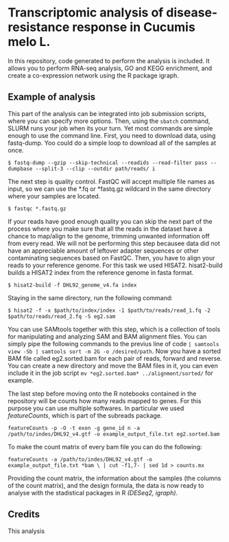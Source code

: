 # Transcriptomic analysis of disease-resistance response in Cucumis melo L.

In this repository, code generated to perform the analysis is included. It allows you to perform RNA-seq analysis, GO and KEGG enrichment,  and create a co-expression network using the R package igraph. 

## Example of analysis

This part of the analysis can be integrated into job submission scripts, where you can specify more options. Then, using the `sbatch` command, SLURM runs your job when its your turn. Yet most commands are simple enough to use the command line. First, you need to download data, using fastq-dump. Yoo could do a simple loop to download all of the samples at once.

`$ fastq-dump --gzip --skip-technical --readids --read-filter pass --dumpbase --split-3 --clip --outdir path/reads/ i`

The next step is quality control. FastQC will accept multiple file names as input, so we can use the *.fq or *fastq.gz  wildcard in the same directory where your samples are located.

`$ fastqc *.fastq.gz`

If your reads have good enough quality you can skip the next part of the process where you make sure that all the reads in the dataset have a chance to map/align to the genome, trimming unwanted information off from every read. We will not be performing this step becausee data did not have an appreciable amount of leftover adapter sequences or other contaminating sequences based on FastQC. Then, you have to align your reads to your reference genome. For this task we used HISAT2. hisat2-build builds a HISAT2 index from the reference genome in fasta format.

`$ hisat2-build -f DHL92_genome_v4.fa index`

Staying in the same directory, run the following command:

`$ hisat2 -f -x $path/to/index/index -1 $path/to/reads/read_1.fq -2 $path/to/reads/read_2.fq -S eg2.sam`

You can use SAMtools together with this step, which is a collection of tools for manipulating and analyzing SAM and BAM alignment files. You can simply pipe the following commands to the previus line of code `| samtools view -Sb | samtools sort -m 2G -o /desired/path`. Now you have a sorted BAM file called eg2.sorted.bam for each pair of reads, forward and reverse. You can create a new directory and move the BAM files in it, you can even include it in the job script `mv *eg2.sorted.bam* ../alignment/sorted/` for example.

The last step before moving onto the R notebooks contained in the repository will be counts how many reads mapped to genes. For this purpose you can use multiple softwares. In particular we used _featureCounts_, which is part of the subreads package.

`featureCounts -p -O -t exon -g gene_id n -a /path/to/indes/DHL92_v4.gtf -o example_output_file.txt eg2.sorted.bam`

To make the count matrix of every bam file you can do the following: 

`featureCounts -a /path/to/indes/DHL92_v4.gtf -o example_output_file.txt *bam \
| cut -f1,7- | sed 1d > counts.mx`

Providing the count matrix, the information about the samples (the columns of the count matrix), and the design formula, the data is now ready to analyse with the stadistical packages in R _(DESeq2, igraph)_.


## Credits

This analysis 
